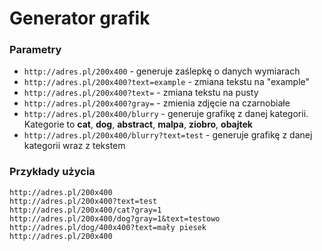 # Generator grafik

### Parametry
* `http://adres.pl/200x400` - generuje zaślepkę o danych wymiarach
* `http://adres.pl/200x400?text=example` - zmiana tekstu na "example"
* `http://adres.pl/200x400?text=` - zmiana tekstu na pusty
* `http://adres.pl/200x400?gray=` - zmienia zdjęcie na czarnobiałe
* `http://adres.pl/200x400/blurry` - generuje grafikę z danej kategorii. Kategorie to **cat**, **dog**, **abstract**, **malpa**, **ziobro**, **obajtek**
* `http://adres.pl/200x400/blurry?text=test` - generuje grafikę z danej kategorii wraz z tekstem

### Przykłady użycia
```
http://adres.pl/200x400
http://adres.pl/200x400?text=test
http://adres.pl/200x400/cat?gray=1
http://adres.pl/200x400/dog?gray=1&text=testowo
http://adres.pl/dog/400x400?text=mały piesek
http://adres.pl/200x400
```